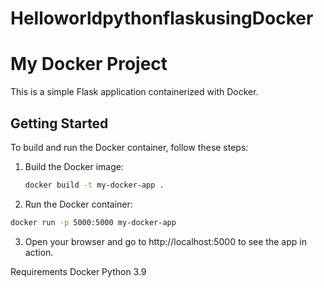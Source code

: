 # HelloworldpythonflaskusingDocker

# My Docker Project

This is a simple Flask application containerized with Docker.

## Getting Started

To build and run the Docker container, follow these steps:

1. Build the Docker image:
   ```bash
   docker build -t my-docker-app .

2. Run the Docker container:
```bash
docker run -p 5000:5000 my-docker-app
```
3. Open your browser and go to http://localhost:5000 to see the app in action.

Requirements
Docker
Python 3.9
